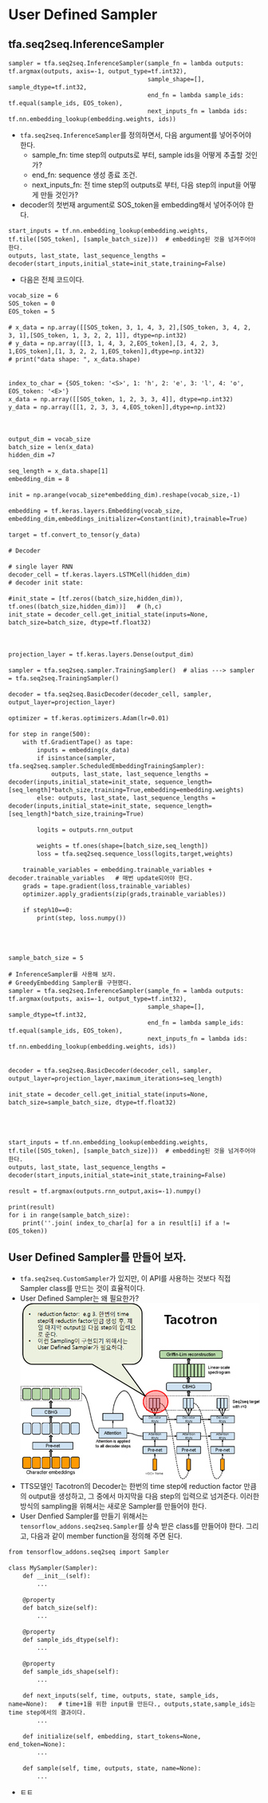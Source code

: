 # User Defined Sampler

## tfa.seq2seq.InferenceSampler
```
sampler = tfa.seq2seq.InferenceSampler(sample_fn = lambda outputs: tf.argmax(outputs, axis=-1, output_type=tf.int32), 
                                       sample_shape=[], sample_dtype=tf.int32,
                                       end_fn = lambda sample_ids: tf.equal(sample_ids, EOS_token),
                                       next_inputs_fn = lambda ids: tf.nn.embedding_lookup(embedding.weights, ids))
```
- `tfa.seq2seq.InferenceSampler`를 정의하면서, 다음 argument를 넣어주어야 한다.
	* sample_fn: time step의 outputs로 부터, sample ids을 어떻게 추출할 것인가?
	* end_fn: sequence 생성 종료 조건.
	* next_inputs_fn: 전 time step의 outputs로 부터, 다음 step의 input을 어떻게 만들 것인가?
- decoder의 첫번재 argument로 SOS_token을 embedding해서 넣어주어야 한다. 
```
start_inputs = tf.nn.embedding_lookup(embedding.weights, tf.tile([SOS_token], [sample_batch_size]))  # embedding된 것을 넘겨주어야 한다.
outputs, last_state, last_sequence_lengths = decoder(start_inputs,initial_state=init_state,training=False) 
```

- 다음은 전체 코드이다.
```
vocab_size = 6
SOS_token = 0
EOS_token = 5

# x_data = np.array([[SOS_token, 3, 1, 4, 3, 2],[SOS_token, 3, 4, 2, 3, 1],[SOS_token, 1, 3, 2, 2, 1]], dtype=np.int32)
# y_data = np.array([[3, 1, 4, 3, 2,EOS_token],[3, 4, 2, 3, 1,EOS_token],[1, 3, 2, 2, 1,EOS_token]],dtype=np.int32)
# print("data shape: ", x_data.shape)


index_to_char = {SOS_token: '<S>', 1: 'h', 2: 'e', 3: 'l', 4: 'o', EOS_token: '<E>'}
x_data = np.array([[SOS_token, 1, 2, 3, 3, 4]], dtype=np.int32)
y_data = np.array([[1, 2, 3, 3, 4,EOS_token]],dtype=np.int32)



output_dim = vocab_size
batch_size = len(x_data)
hidden_dim =7

seq_length = x_data.shape[1]
embedding_dim = 8

init = np.arange(vocab_size*embedding_dim).reshape(vocab_size,-1)

embedding = tf.keras.layers.Embedding(vocab_size, embedding_dim,embeddings_initializer=Constant(init),trainable=True) 

target = tf.convert_to_tensor(y_data)

# Decoder

# single layer RNN
decoder_cell = tf.keras.layers.LSTMCell(hidden_dim)
# decoder init state:

#init_state = [tf.zeros((batch_size,hidden_dim)), tf.ones((batch_size,hidden_dim))]   # (h,c)
init_state = decoder_cell.get_initial_state(inputs=None, batch_size=batch_size, dtype=tf.float32)
    


projection_layer = tf.keras.layers.Dense(output_dim)

sampler = tfa.seq2seq.sampler.TrainingSampler()  # alias ---> sampler = tfa.seq2seq.TrainingSampler()

decoder = tfa.seq2seq.BasicDecoder(decoder_cell, sampler, output_layer=projection_layer)

optimizer = tf.keras.optimizers.Adam(lr=0.01)

for step in range(500):
    with tf.GradientTape() as tape:
        inputs = embedding(x_data)
        if isinstance(sampler, tfa.seq2seq.sampler.ScheduledEmbeddingTrainingSampler):
            outputs, last_state, last_sequence_lengths = decoder(inputs,initial_state=init_state, sequence_length=[seq_length]*batch_size,training=True,embedding=embedding.weights)
        else: outputs, last_state, last_sequence_lengths = decoder(inputs,initial_state=init_state, sequence_length=[seq_length]*batch_size,training=True)
        
        logits = outputs.rnn_output
        
        weights = tf.ones(shape=[batch_size,seq_length])
        loss = tfa.seq2seq.sequence_loss(logits,target,weights)
    
    trainable_variables = embedding.trainable_variables + decoder.trainable_variables   # 매번 update되어야 한다.
    grads = tape.gradient(loss,trainable_variables)
    optimizer.apply_gradients(zip(grads,trainable_variables))
    
    if step%10==0:
        print(step, loss.numpy())




sample_batch_size = 5

# InferenceSampler를 사용해 보자.
# GreedyEmbedding Sampler를 구현했다. 
sampler = tfa.seq2seq.InferenceSampler(sample_fn = lambda outputs: tf.argmax(outputs, axis=-1, output_type=tf.int32), 
                                       sample_shape=[], sample_dtype=tf.int32,
                                       end_fn = lambda sample_ids: tf.equal(sample_ids, EOS_token),
                                       next_inputs_fn = lambda ids: tf.nn.embedding_lookup(embedding.weights, ids))


decoder = tfa.seq2seq.BasicDecoder(decoder_cell, sampler, output_layer=projection_layer,maximum_iterations=seq_length)

init_state = decoder_cell.get_initial_state(inputs=None, batch_size=sample_batch_size, dtype=tf.float32)




start_inputs = tf.nn.embedding_lookup(embedding.weights, tf.tile([SOS_token], [sample_batch_size]))  # embedding된 것을 넘겨주어야 한다.
outputs, last_state, last_sequence_lengths = decoder(start_inputs,initial_state=init_state,training=False) 

result = tf.argmax(outputs.rnn_output,axis=-1).numpy()

print(result)
for i in range(sample_batch_size):
    print(''.join( index_to_char[a] for a in result[i] if a != EOS_token))
```

## User Defined Sampler를 만들어 보자.
- `tfa.seq2seq.CustomSampler`가 있지만, 이 API를 사용하는 것보다 직접 Sampler class를 만드는 것이 효율적이다.
- User Defined Sampler는 왜 필요한가?
![decode](./Tacotron.png)
- TTS모델인 Tacotron의 Decoder는 한번의 time step에 reduction factor 만큼의 output을 생성하고, 그 중에서 마지막을 다음 step의 입력으로 넘겨준다. 이러한 방식의 sampling을 위해서는 새로운 Sampler를 만들어야 한다.
- User Denfied Sampler를 만들기 위해서는 `tensorflow_addons.seq2seq.Sampler`를 상속 받은 class를 만들어야 한다. 그리고, 다음과 같이 member function을 정의해 주면 된다.
```
from tensorflow_addons.seq2seq import Sampler

class MySampler(Sampler):
    def __init__(self):
        ...

    @property
    def batch_size(self):
        ...

    @property
    def sample_ids_dtype(self):
        ...

    @property
    def sample_ids_shape(self):
        ...

    def next_inputs(self, time, outputs, state, sample_ids, name=None):   # time+1을 위한 input을 만든다., outputs,state,sample_ids는 time step에서의 결과이다.
        ...

    def initialize(self, embedding, start_tokens=None, end_token=None):
        ...

    def sample(self, time, outputs, state, name=None):
        ...

```
- ㅌㅌ



